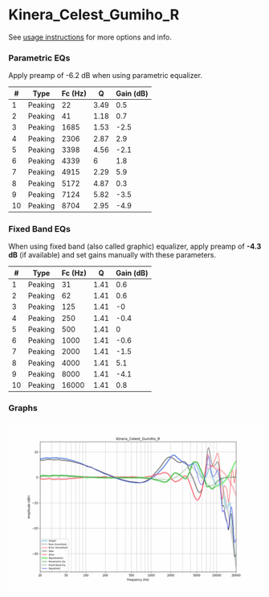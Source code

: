 # Kinera_Celest_Gumiho_R
See [usage instructions](https://github.com/jaakkopasanen/AutoEq#usage) for more options and info.

### Parametric EQs
Apply preamp of -6.2 dB when using parametric equalizer.

|   # | Type    |   Fc (Hz) |    Q |   Gain (dB) |
|-----|---------|-----------|------|-------------|
|   1 | Peaking |        22 | 3.49 |         0.5 |
|   2 | Peaking |        41 | 1.18 |         0.7 |
|   3 | Peaking |      1685 | 1.53 |        -2.5 |
|   4 | Peaking |      2306 | 2.87 |         2.9 |
|   5 | Peaking |      3398 | 4.56 |        -2.1 |
|   6 | Peaking |      4339 | 6    |         1.8 |
|   7 | Peaking |      4915 | 2.29 |         5.9 |
|   8 | Peaking |      5172 | 4.87 |         0.3 |
|   9 | Peaking |      7124 | 5.82 |        -3.5 |
|  10 | Peaking |      8704 | 2.95 |        -4.9 |

### Fixed Band EQs
When using fixed band (also called graphic) equalizer, apply preamp of **-4.3 dB** (if available) and set gains manually with these parameters.

|   # | Type    |   Fc (Hz) |    Q |   Gain (dB) |
|-----|---------|-----------|------|-------------|
|   1 | Peaking |        31 | 1.41 |         0.6 |
|   2 | Peaking |        62 | 1.41 |         0.6 |
|   3 | Peaking |       125 | 1.41 |        -0   |
|   4 | Peaking |       250 | 1.41 |        -0.4 |
|   5 | Peaking |       500 | 1.41 |         0   |
|   6 | Peaking |      1000 | 1.41 |        -0.6 |
|   7 | Peaking |      2000 | 1.41 |        -1.5 |
|   8 | Peaking |      4000 | 1.41 |         5.1 |
|   9 | Peaking |      8000 | 1.41 |        -4.1 |
|  10 | Peaking |     16000 | 1.41 |         0.8 |

### Graphs
![](./Kinera_Celest_Gumiho_R.png)
